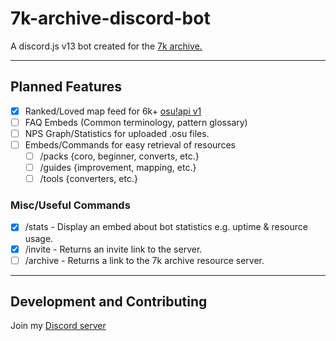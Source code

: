 # 7k-archive-discord-bot
A discord.js v13 bot created for the [7k archive.](https://discord.gg/XCV3bs7RFt)

---

## Planned Features

- [x] Ranked/Loved map feed for 6k+ [osu!api v1](https://github.com/ppy/osu-api/wiki)
- [ ] FAQ Embeds (Common terminology, pattern glossary)
- [ ] NPS Graph/Statistics for uploaded .osu files.
- [ ] Embeds/Commands for easy retrieval of resources
  - [ ] /packs {coro, beginner, converts, etc.}
  - [ ] /guides {improvement, mapping, etc.}
  - [ ] /tools {converters, etc.}

### Misc/Useful Commands
- [x] /stats - Display an embed about bot statistics e.g. uptime & resource usage.
- [x] /invite - Returns an invite link to the server.
- [ ] /archive - Returns a link to the 7k archive resource server.
---

## Development and Contributing

Join my [Discord server](https://discord.gg/9ckmwRTtBh)